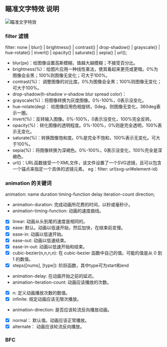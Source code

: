 ## 瞄准文字特效 说明

![瞄准文字特效](http://pela5ecqg.bkt.clouddn.com/WechatIMG19.png)

### filter 滤镜
filter: none | blur() | brightness() | contrast() | drop-shadow() | grayscale() | hue-rotate() | invert() | opacity() | saturate() | sepia() | url();

- blur(px)：给图像设置高斯模糊，值越大越模糊；不接受百分比。
- brightness(%)：给图片应用一种线性乘法，使其看起来更亮或更暗。0%为图像会全黑；100%则图像无变化；可大于100%。
- contrast(%)： 调整图像的对比度。0%为图像会全黑；100%则图像无变化；可大于100%。
- drop-shadow(h-shadow v-shadow blur spread color)：
- grayscale(%)：将图像转换为灰度图像。0%-100%，0表示没变化。
- hue-rotate(deg)： 给图像应用色相旋转。0deg，则图像无变化，360deg表示一圈。
- invert(%)：反转输入图像。0%-100%，0表示没变化，100%完全反转。
- opacity(%)：转化图像的透明程度。0%-100%，0%则是完全透明，100%表示无变化。
- saturate(%)：转换图像饱和度。0%是完全不饱和，100%表示无变化。可大于100%。
- sepia(%)：将图像转换为深褐色。0%-100%，0表示没变化，100%完全是深褐色。
- url()：URL函数接受一个XML文件，该文件设置了一个SVG滤镜，且可以包含一个锚点来指定一个具体的滤镜元素。
    eg：filter: url(svg-url#element-id)

### animation 的关键词
animation: name duration timing-function delay iteration-count direction;
- animation-duration:	        完成动画所花费的时间，以秒或毫秒计。
- animation-timing-function:	动画的速度曲线。
- [x] linear:	                动画从头到尾的速度是相同的。
- [x] ease:	                  默认。动画以低速开始，然后加快，在结束前变慢。
- [x] ease-in:	              动画以低速开始。
- [x] ease-out:	              动画以低速结束。
- [x] ease-in-out:	          动画以低速开始和结束。
- [x] cubic-bezier(n,n,n,n):	在 cubic-bezier 函数中自己的值。可能的值是从 0 到 1 的数值。
- [x] steps([nums], [type]):  阶跃函数，其中type可为start和end
- animation-delay:	          在动画开始之前的延迟。
- animation-iteration-count:	动画应该播放的次数。
- [x] n:          定义动画播放次数的数值。
- [x] infinite: 	规定动画应该无限次播放。
- animation-direction:	      是否应该轮流反向播放动画。
- [x] normal：    	默认值。动画应该正常播放。
- [x] alternate： 	动画应该轮流反向播放。

### BFC